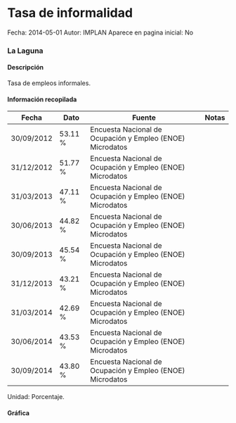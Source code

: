 Tasa de informalidad
=====

Fecha: 2014-05-01
Autor: IMPLAN
Aparece en pagina inicial: No

### La Laguna

#### Descripción

Tasa de empleos informales.

<!-- break -->

#### Información recopilada

<table class="table table-hover table-bordered matriz">
  <thead>
    <tr><th>Fecha</th><th>Dato</th><th>Fuente</th><th>Notas</th></tr>
  </thead>
  <tbody>
    <tr><td class="centrado">30/09/2012</td><td class="derecha">53.11 %</td><td>Encuesta Nacional de Ocupación y Empleo (ENOE) Microdatos</td><td></td></tr>
    <tr><td class="centrado">31/12/2012</td><td class="derecha">51.77 %</td><td>Encuesta Nacional de Ocupación y Empleo (ENOE) Microdatos</td><td></td></tr>
    <tr><td class="centrado">31/03/2013</td><td class="derecha">47.11 %</td><td>Encuesta Nacional de Ocupación y Empleo (ENOE) Microdatos</td><td></td></tr>
    <tr><td class="centrado">30/06/2013</td><td class="derecha">44.82 %</td><td>Encuesta Nacional de Ocupación y Empleo (ENOE) Microdatos</td><td></td></tr>
    <tr><td class="centrado">30/09/2013</td><td class="derecha">45.54 %</td><td>Encuesta Nacional de Ocupación y Empleo (ENOE) Microdatos</td><td></td></tr>
    <tr><td class="centrado">31/12/2013</td><td class="derecha">43.21 %</td><td>Encuesta Nacional de Ocupación y Empleo (ENOE) Microdatos</td><td></td></tr>
    <tr><td class="centrado">31/03/2014</td><td class="derecha">42.69 %</td><td>Encuesta Nacional de Ocupación y Empleo (ENOE) Microdatos</td><td></td></tr>
    <tr><td class="centrado">30/06/2014</td><td class="derecha">43.53 %</td><td>Encuesta Nacional de Ocupación y Empleo (ENOE) Microdatos</td><td></td></tr>
    <tr><td class="centrado">30/09/2014</td><td class="derecha">43.80 %</td><td>Encuesta Nacional de Ocupación y Empleo (ENOE) Microdatos</td><td></td></tr>
  </tbody>
</table>

Unidad: Porcentaje.

#### Gráfica

<div id="graficaDatos" class="grafica"></div>
<script>
  // Gráfica
  if (typeof vargraficaDatos === 'undefined') {
    vargraficaDatos = Morris.Line({
      element: 'graficaDatos',
      data: [{ fecha: '2012-09-30', dato: 53.1100 },{ fecha: '2012-12-31', dato: 51.7700 },{ fecha: '2013-03-31', dato: 47.1100 },{ fecha: '2013-06-30', dato: 44.8200 },{ fecha: '2013-09-30', dato: 45.5400 },{ fecha: '2013-12-31', dato: 43.2100 },{ fecha: '2014-03-31', dato: 42.6900 },{ fecha: '2014-06-30', dato: 43.5300 },{ fecha: '2014-09-30', dato: 43.8000 }],
      xkey: 'fecha',
      ykeys: ['dato'],
      labels: ['Dato'],
      lineColors: ['#FF5B02'],
      xLabelFormat: function(d) { return d.getDate()+'/'+(d.getMonth()+1)+'/'+d.getFullYear(); },
      dateFormat: function(ts) { var d = new Date(ts); return d.getDate() + '/' + (d.getMonth() + 1) + '/' + d.getFullYear(); }
    });
  }
</script>
